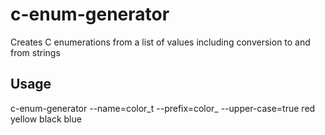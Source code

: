 # c-enum-generator

Creates C enumerations from a list of values including conversion to
and from strings

## Usage

c-enum-generator --name=color_t --prefix=color_ --upper-case=true red yellow black blue
